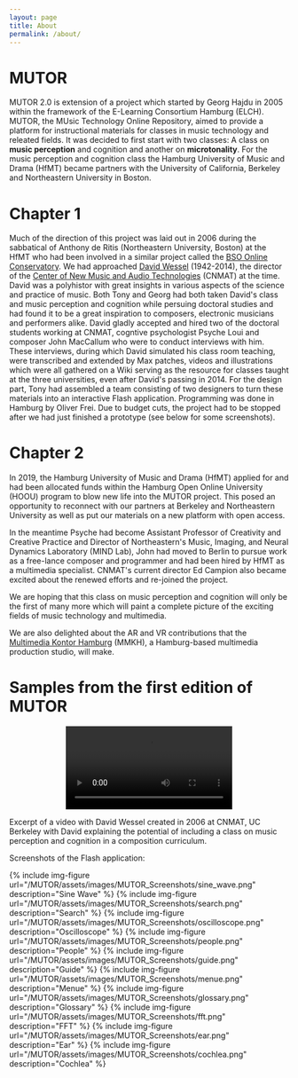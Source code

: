 ```yaml
---
layout: page
title: About
permalink: /about/
---
```

# MUTOR
MUTOR 2.0 is extension of a project which started by Georg Hajdu in 2005 within the framework of the E-Learning Consortium Hamburg (ELCH). MUTOR, the MUsic Technology Online Repository, aimed to provide a platform for instructional materials for classes in music technology and releated fields. It was decided to first start with two classes: A class on **music perception** and cognition and another on **microtonality**. For the music perception and cognition class the Hamburg University of Music and Drama (HfMT) became partners with the University of California, Berkeley and Northeastern University in Boston. 

# Chapter 1
Much of the direction of this project was laid out in 2006 during the sabbatical of Anthony de Ritis (Northeastern University, Boston) at the HfMT who had been involved in a similar project called the [BSO Online Conservatory](https://www.lessismaur.com/portfolio/bso-online-conservatory/). We had approached [David Wessel](https://www.researchgate.net/publication/317493496_David_Wessel_A_few_stories_of_an_antidisciplinarian) (1942-2014), the director of the [Center of New Music and Audio Technologies](https://cnmat.berkeley.edu/) (CNMAT) at the time. David was a polyhistor with great insights in various aspects of the science and practice of music. Both Tony and Georg had both taken David's class and music perception and cognition while persuing doctoral studies and had found it to be a great inspiration to composers, electronic musicians and performers alike. David gladly accepted and hired two of the doctoral students working at CNMAT, cogntive psychologist Psyche Loui and composer John MacCallum who were to conduct interviews with him. These interviews, during which David simulated his class room teaching, were transcribed and extended by Max patches, videos and illustrations which were all gathered on a Wiki serving as the resource for classes taught at the three universities, even after David's passing in 2014. For the design part, Tony had assembled a team consisting of two designers to turn these materials into an interactive Flash application. Programming was done in Hamburg by Oliver Frei. Due to budget cuts, the project had to be stopped after we had just finished a prototype (see below for some screenshots).

# Chapter 2

In 2019, the Hamburg University of Music and Drama (HfMT) applied for and had been allocated funds within the Hamburg Open Online University (HOOU) program to blow new life into the MUTOR project. This posed an opportunity to reconnect with our partners at Berkeley and Northeastern University as well as put our materials on a new platform with open access. 

In the meantime Psyche had become Assistant Professor of Creativity and Creative Practice and Director of Northeastern's Music, Imaging, and Neural Dynamics Laboratory (MIND Lab), John had moved to Berlin to pursue work as a free-lance composer and programmer and had been hired by HfMT as a multimedia specialist. CNMAT's current director Ed Campion also became excited about the renewed efforts and re-joined the project. 

We are hoping that this class on music perception and cognition will only be the first of many more which will paint a complete picture of the exciting fields of music technology and multimedia.

We are also delighted about the AR and VR contributions that the [Multimedia Kontor Hamburg](https://www.mmkh.de) (MMKH), a Hamburg-based multimedia production studio, will make. 

# Samples from the first edition of MUTOR

   <div align="center">
    <video controls src="/MUTOR/assets/videos/David_Wessel.mp4">
      Your browser does not support the video element.
    </video>
   </div>
   
Excerpt of a video with David Wessel created in 2006 at CNMAT, UC Berkeley with David explaining the potential of including a class on music perception and cognition in a composition curriculum.

Screenshots of the Flash application:

{% include img-figure url="/MUTOR/assets/images/MUTOR_Screenshots/sine_wave.png" description="Sine Wave" %}
{% include img-figure url="/MUTOR/assets/images/MUTOR_Screenshots/search.png" description="Search" %}
{% include img-figure url="/MUTOR/assets/images/MUTOR_Screenshots/oscilloscope.png" description="Oscilloscope" %}
{% include img-figure url="/MUTOR/assets/images/MUTOR_Screenshots/people.png" description="People" %}
{% include img-figure url="/MUTOR/assets/images/MUTOR_Screenshots/guide.png" description="Guide" %}
{% include img-figure url="/MUTOR/assets/images/MUTOR_Screenshots/menue.png" description="Menue" %}
{% include img-figure url="/MUTOR/assets/images/MUTOR_Screenshots/glossary.png" description="Glossary" %}
{% include img-figure url="/MUTOR/assets/images/MUTOR_Screenshots/fft.png" description="FFT" %}
{% include img-figure url="/MUTOR/assets/images/MUTOR_Screenshots/ear.png" description="Ear" %}
{% include img-figure url="/MUTOR/assets/images/MUTOR_Screenshots/cochlea.png" description="Cochlea" %}


